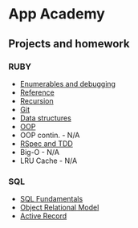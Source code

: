# App Academy

## Projects and homework

### RUBY
* [Enumerables and debugging](Finished/Ruby/Enumerables_and_Debugging)
* [Reference](Finished/Ruby/Reference)
* [Recursion](Finished/Ruby/Recursion)
* [Git](Finished/Ruby/Recursion)
* [Data structures](Finished/Ruby/Data_Structures)
* [OOP](Finished/Ruby/Object-oriented_Programming)
* OOP contin. - N/A
* [RSpec and TDD](Finished/Ruby/RSpec_and_TDD)
* Big-O - N/A
* LRU Cache - N/A

### SQL
* [SQL Fundamentals](Finished/SQL/SQL_fundamentals)
* [Object Relational Model](Finished/SQL/Object_Relational_Model)
* [Active Record](Finished/SQL/Active_Record)
